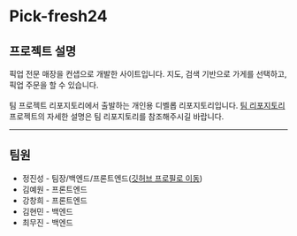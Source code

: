 <h1>Pick-fresh24</h1>
<h2>프로젝트 설명</h2>
<p>
	픽업 전문 매장을 컨샙으로 개발한 사이트입니다. 지도, 검색 기반으로 가게를 선택하고, 픽업 주문을 할 수 있습니다.
	</br>
 	</br>
	팀 프로젝트 리포지토리에서 출발하는 개인용 디벨롭 리포지토리입니다.
	<a href="https://github.com/orgs/emartFresh/repositories" target='_blank'>팀 리포지토리</a>
 	프로젝트의 자세한 설명은 팀 리포지토리를 참조해주시길 바랍니다.

</p>
<hr/>
<h2>팀원</h2>
<ul>
	<li>정진성 - 팀장/백엔드/프론트엔드(<a href="https://github.com/fkthfvk112/fkthfvk112">깃허브 프로필로 이동</a>)</li>
	<li>김예원 - 프론트엔드</li>
	<li>강창희 - 프론트엔드</li>
	<li>김현민 - 백엔드</li>
	<li>최무진 - 백엔드</li>
</ul>
